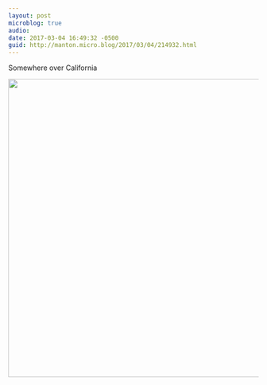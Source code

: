 ```yaml
---
layout: post
microblog: true
audio: 
date: 2017-03-04 16:49:32 -0500
guid: http://manton.micro.blog/2017/03/04/214932.html
---
```

Somewhere over California

<img src="http://manton.micro.blog/uploads/2018/a6c953a878.jpg" width="600" height="600" />
